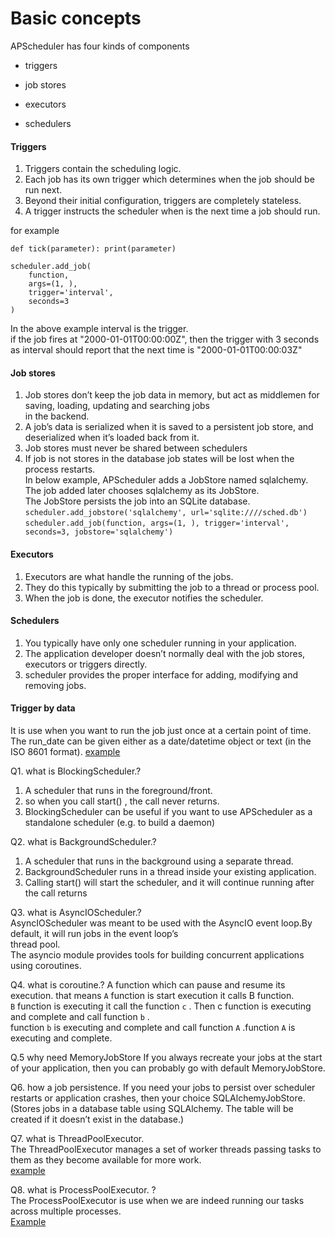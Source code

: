 # Basic concepts       
APScheduler has four kinds of components       
  
* triggers  

* job stores  

* executors  
 
* schedulers        
 
  
#### Triggers
1. Triggers contain the scheduling logic.   
2. Each job has its own trigger which determines when the job should be run next.       
3. Beyond their initial configuration, triggers are completely stateless.  
4. A trigger instructs the scheduler when is the next time a job should run.           

for example    
```
def tick(parameter): print(parameter)

scheduler.add_job(
    function,
    args=(1, ),
    trigger='interval',
    seconds=3 
)
```


In the above example interval is the trigger.    
if the job fires at "2000-01-01T00:00:00Z", then the trigger with 3 seconds as interval should report that the next time is "2000-01-01T00:00:03Z"   

    
#### Job stores   
1. Job stores don’t keep the job data in memory, but act as middlemen for saving, loading, updating and searching jobs   
in the backend.    
2. A job’s data is serialized when it is saved to a persistent job store, and deserialized when it’s loaded back from it.      
3. Job stores must never be shared between schedulers         
4. If job is not stores in the database job states will be lost when the process restarts.      
In below example, APScheduler adds a JobStore named sqlalchemy. The job added later chooses sqlalchemy as its JobStore.    
The JobStore persists the job into an SQLite database.   
`scheduler.add_jobstore('sqlalchemy', url='sqlite:////sched.db')`    
`scheduler.add_job(function, args=(1, ), trigger='interval', seconds=3, jobstore='sqlalchemy')`  
      
      
#### Executors   
1. Executors are what handle the running of the jobs.      
2. They do this typically by submitting the job to a thread or process pool.   
3. When the job is done, the executor notifies the scheduler.     

#### Schedulers   
1. You typically have only one scheduler running in your application.    
2. The application developer doesn’t normally deal with the job stores, executors or triggers directly.   
3. scheduler provides the proper interface for adding, modifying and removing jobs.
    
#### Trigger by data    
It  is use when you want to run the job just once at a certain point of time.   
The run_date can be given either as a date/datetime object or text (in the ISO 8601 format). 
[example](https://github.com/MaazMS/python/tree/master/APSheduler/trigger_data)     

     
Q1. what is BlockingScheduler.? 
1. A scheduler that runs in the foreground/front.   
2. so when you call start() , the call never returns.    
3. BlockingScheduler can be useful if you want to use APScheduler as a standalone scheduler (e.g. to build a daemon)     
     
Q2. what is BackgroundScheduler.?     
1. A scheduler that runs in the background using a separate thread.        
2. BackgroundScheduler runs in a thread inside your existing application.   
3.  Calling start() will start the scheduler, and it will continue running after the call returns  
  
  
Q3. what is AsyncIOScheduler.?    
AsyncIOScheduler was meant to be used with the AsyncIO event loop.By default, it will run jobs in the event loop’s      
thread pool.  
The asyncio module provides tools for building concurrent applications using coroutines.   
 

Q4. what is coroutine.? 
A function  which can pause and resume its execution. that means `A` function  is start execution it calls B function.   
`B` function is executing it call the function `c` . Then c function is executing and complete and call function `b` .    
function `b` is executing and complete and call function `A` .function `A` is executing and complete.    

Q.5 why need MemoryJobStore
If you always recreate your jobs at the start of your application, then you can probably go with default MemoryJobStore.   

Q6. how a job persistence.
If you need your jobs to persist over scheduler restarts or application crashes, then your choice SQLAlchemyJobStore.    
(Stores jobs in a database table using SQLAlchemy. The table will be created if it doesn’t exist in the database.)        

Q7. what is ThreadPoolExecutor.   
The ThreadPoolExecutor manages a set of worker threads passing tasks to them as they become available for more work.   
[example](https://www.youtube.com/watch?v=q6hxTYGbpDo)       

Q8. what is ProcessPoolExecutor. ?    
The ProcessPoolExecutor is use when we are indeed running our tasks across multiple processes.   
[Example](https://tutorialedge.net/python/concurrency/python-processpoolexecutor-tutorial/)          
